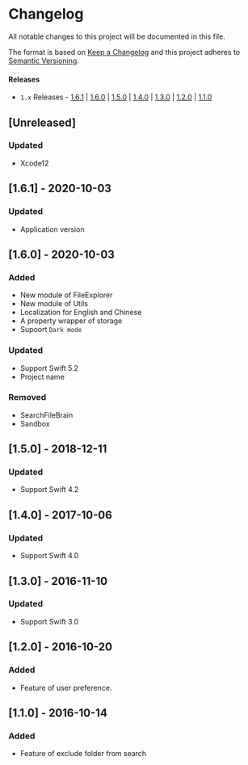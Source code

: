# Changelog
All notable changes to this project will be documented in this file.

The format is based on [Keep a Changelog](http://keepachangelog.com/en/1.0.0/)
and this project adheres to [Semantic Versioning](http://semver.org/spec/v2.0.0.html).

#### Releases
- `1.x` Releases - [1.6.1](#161-2020-10-03) | [1.6.0](#160-2020-10-03) | [1.5.0](#150-2018-12-11) | [1.4.0](#140-2017-10-06) | [1.3.0](#130-2016-11-10) | [1.2.0](#120-2016-10-20) | [1.1.0](#110-2016-10-14) 

## [Unreleased]
### Updated
- Xcode12

## [1.6.1] - 2020-10-03
### Updated
- Application version

## [1.6.0] - 2020-10-03
### Added
- New module of FileExplorer
- New module of Utils
- Localization for English and Chinese
- A property wrapper of storage
- Supoort `Dark mode`
### Updated
- Support Swift 5.2
- Project name
### Removed
- SearchFileBrain
- Sandbox

## [1.5.0] - 2018-12-11
### Updated
- Support Swift 4.2

## [1.4.0] - 2017-10-06
### Updated
- Support Swift 4.0

## [1.3.0] - 2016-11-10
### Updated
- Support Swift 3.0

## [1.2.0] - 2016-10-20
### Added
- Feature of user preference.

## [1.1.0] - 2016-10-14
### Added
- Feature of exclude folder from search
